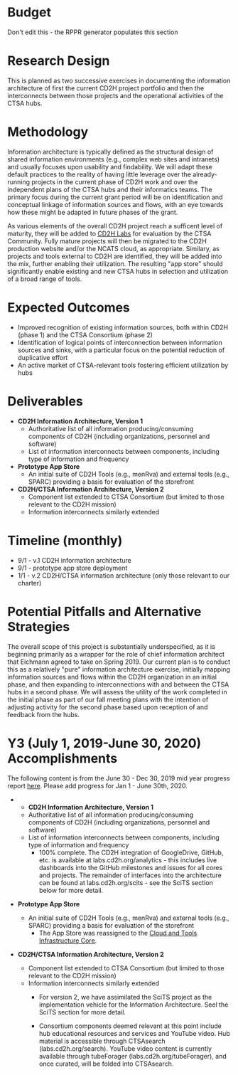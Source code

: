 # Budget
Don't edit this - the RPPR generator populates this section

# Research Design
This is planned as two successive exercises in documenting the information architecture of first the current CD2H project portfolio and then the interconnects between those projects and the operational activities of the CTSA hubs.

# Methodology
Information architecture is typically defined as the structural design of shared information environments (e.g., complex web sites and intranets) and usually focuses upon usability and findability. We will adapt these default practices to the reality of having little leverage over the already-running projects in the current phase of CD2H work and over the independent plans of the CTSA hubs and their informatics teams. The primary focus during the current grant period will be on identification and conceptual linkage of information sources and flows, with an eye towards how these might be adapted in future phases of the grant.

As various elements of the overall CD2H project reach a sufficent level of maturity, they will be added to [CD2H Labs](http://labs.cd2h.org) for evaluation by the CTSA Community. Fully mature projects will then be migrated to the CD2H production website and/or the NCATS cloud, as appropriate. Similary, as projects and tools external to CD2H are identified, they will be added into the mix, further enabling their utilization.  The resulting "app store" should significantly enable existing and new CTSA hubs in selection and utilization of a broad range of tools.

# Expected Outcomes
* Improved recognition of existing information sources, both within CD2H (phase 1) and the CTSA Consortium (phase 2)
* Identification of logical points of interconnection between information sources and sinks, with a particular focus on the potential reduction of duplicative effort
* An active market of CTSA-relevant tools fostering efficient utilization by hubs

# Deliverables
- **CD2H Information Architecture, Version 1**
  - Authoritative list of all information producing/consuming components of CD2H (including organizations, personnel and software)
  - List of information interconnects between components, including type of information and frequency
- **Prototype App Store**
  - An initial suite of CD2H Tools (e.g., menRva) and external tools (e.g., SPARC) providing a basis for evaluation of the storefront
- **CD2H/CTSA Information Architecture, Version 2**
  - Component list extended to CTSA Consortium (but limited to those relevant to the CD2H mission)
  - Information interconnects similarly extended

# Timeline (monthly)
* 9/1 - v.1 CD2H information architecture
* 9/1 - prototype app store deployment
* 1/1 - v.2 CD2H/CTSA information architecture (only those relevant to our charter)

# Potential Pitfalls and Alternative Strategies

The overall scope of this project is substantially underspecified, as it is beginning primarily as a wrapper for the role
of chief information architect that Eichmann agreed to take on Spring 2019. Our current plan is to conduct this as a
relatively "pure" information architecture exercise, initially mapping information sources and flows within the CD2H
organization in an initial phase, and then expanding to interconnections with and between the CTSA hubs in a second phase.
We will assess the utility of the work completed in the initial phase as part of our fall meeting plans with the intention
of adjusting activity for the second phase based upon reception of and feedback from the hubs.

# Y3 (July 1, 2019-June 30, 2020) Accomplishments 
The following content is from the June 30 - Dec 30, 2019 mid year progress report [here](https://docs.google.com/document/d/1XRbhj0DeVmp6k2hLDSXP7gz2iDjmYxur1tmi-fUoewU/edit#heading=h.c5hx5h86klb8).  Please add progress for Jan 1 - June 30th, 2020. 

* - **CD2H Information Architecture, Version 1**
  - Authoritative list of all information producing/consuming components of CD2H (including organizations, personnel and software)
  - List of information interconnects between components, including type of information and frequency
       * 100% complete. The CD2H integration of GoogleDrive, GitHub, etc. is available at labs.cd2h.org/analytics - this includes live dashboards into the GitHub milestones and issues for all cores and projects. The remainder of interfaces into the architecture can be found at labs.cd2h.org/scits - see the SciTS section below for more detail.
        
- **Prototype App Store**
  - An initial suite of CD2H Tools (e.g., menRva) and external tools (e.g., SPARC) providing a basis for evaluation of the storefront
      * The App Store was reassigned to the [Cloud and Tools Infrastructure Core](https://github.com/data2health/ctsa-tool-registry/issues/11).  
  
- **CD2H/CTSA Information Architecture, Version 2**
  - Component list extended to CTSA Consortium (but limited to those relevant to the CD2H mission)
  - Information interconnects similarly extended
      * For version 2, we have assimilated the SciTS project as the implementation vehicle for the Information Architecture.  Seel the SciTS section for more detail.

      * Consortium components deemed relevant at this point include hub educational resources and services and YouTube video. Hub material is accessible through CTSAsearch (labs.cd2h.org/search). YouTube video content is currently available through tubeForager (labs.cd2h.org/tubeForager), and once curated, will be folded into CTSAsearch.
